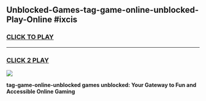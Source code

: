 
## Unblocked-Games-tag-game-online-unblocked-Play-Online #ixcis
<h3>
<a href="https://news.freeplayer.one?title=tag-game-online-unblocked&ref=3">CLICK TO PLAY</a></h3>
<hr>

<h3>
<a href="https://news.freeplayer.one?title=tag-game-online-unblocked&ref=3">CLICK 2 PLAY</a>
  
</h3>

<a href="https://news.freeplayer.one?title=tag-game-online-unblocked&ref=3"><img src="https://clearcache.store/games.png"></a>


**tag-game-online-unblocked games unblocked: Your Gateway to Fun and Accessible Online Gaming**
